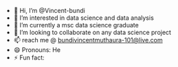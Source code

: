 - 👋 Hi, I’m @Vincent-bundi
- 👀 I’m interested in data science and data analysis
- 🌱 I’m currently a msc data science graduate
- 💞️ I’m looking to collaborate on any data science project 
- 📫 reach me @ bundivincentmuthaura-101@live.com
- 😄 Pronouns: He
- ⚡ Fun fact: 

<!---
Vincent-bundi/Vincent-bundi is a ✨ special ✨ repository because its `README.md` (this file) appears on your GitHub profile.
You can click the Preview link to take a look at your changes.
--->
